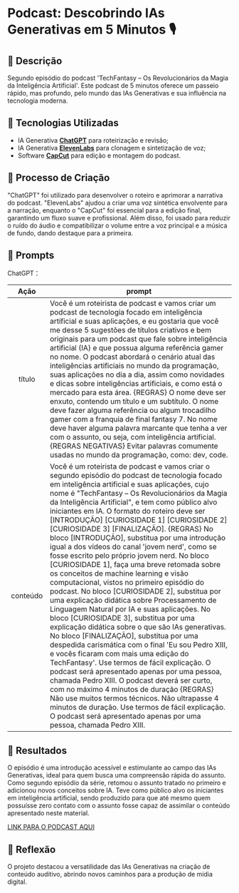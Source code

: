 # Podcast: Descobrindo IAs Generativas em 5 Minutos 🎙️

## 📒 Descrição
Segundo episódio do podcast 'TechFantasy – Os Revolucionários da Magia da Inteligência Artificial'. Este podcast de 5 minutos oferece um passeio rápido, mas profundo, pelo mundo das IAs Generativas e sua influência na tecnologia moderna.

## 🤖 Tecnologias Utilizadas
- IA Generativa **[ChatGPT](https://chat.openai.com)** para roteirização e revisão;
- IA Generativa **[ElevenLabs](https://www.elevenlabs.io)** para clonagem e sintetização de voz;
- Software **[CapCut](https://www.capcut.com/pt-br/)** para edição e montagem do podcast.

## 🧐 Processo de Criação
"ChatGPT" foi utilizado para desenvolver o roteiro e aprimorar a narrativa do podcast. "ElevenLabs" ajudou a criar uma voz sintética envolvente para a narração, enquanto o "CapCut" foi essencial para a edição final, garantindo um fluxo suave e profissional. Além disso, foi usado para reduzir o ruído do áudio e compatibilizar o volume entre a voz principal e a música de fundo, dando destaque para a primeira.

## 🧠 Prompts

ChatGPT：

|   Ação   | prompt                                                                                                                                                                                                                                                                         |
| :------: | ------------------------------------------------------------------------------------------------------------------------------------------------------------------------------------------------------------------------------------------------------------------------------ |
|  título  | Você é um roteirista de podcast e vamos criar um podcast de tecnologia focado em inteligência artificial e suas aplicações, e eu gostaria que você me desse 5 sugestões de títulos criativos e bem originais para um podcast que fale sobre inteligência artificial (IA) e que possua alguma referência gamer no nome. O podcast abordará o cenário atual das inteligências artificiais no mundo da programação, suas aplicações no dia a dia, assim como novidades e dicas sobre inteligências artificiais, e como está o mercado para esta área. {REGRAS} O nome deve ser enxuto, contendo um título e um subtítulo. O nome deve fazer alguma referência ou algum trocadilho gamer com a franquia de final fantasy 7. No nome deve haver alguma palavra marcante que tenha a ver com o assunto, ou seja, com inteligência artificial. {REGRAS NEGATIVAS}  Evitar palavras comumente usadas no mundo da programação, como: dev, code.                                                       |
| conteúdo | Você é um roteirista de podcast e vamos criar o segundo episódio do podcast de tecnologia focado em inteligência artificial e suas aplicações, cujo nome é "TechFantasy – Os Revolucionários da Magia da Inteligência Artificial", e tem como público alvo iniciantes em IA. O formato do roteiro deve ser [INTRODUÇÃO] [CURIOSIDADE 1] [CURIOSIDADE 2] [CURIOSIDADE 3] [FINALIZAÇÃO]. {REGRAS} No bloco [INTRODUÇÃO], substitua por uma introdução igual a dos vídeos do canal 'jovem nerd', como se fosse escrito pelo próprio jovem nerd. No bloco [CURIOSIDADE 1], faça uma breve retomada sobre os conceitos de machine learning e visão computacional, vistos no primeiro episódio do podcast. No bloco [CURIOSIDADE 2], substitua por uma explicação didática sobre Processamento de Linguagem Natural por IA e suas aplicações. No bloco [CURIOSIDADE 3], substitua por uma explicação didática sobre o que são IAs generativas. No bloco [FINALIZAÇÃO], substitua por uma despedida carismática com o final 'Eu sou Pedro XIII, e vocês ficaram com mais uma edição do TechFantasy'. Use termos de fácil explicação. O podcast será apresentado apenas por uma pessoa, chamada Pedro XIII. O podcast deverá ser curto, com no máximo 4 minutos de duração {REGRAS} Não use muitos termos técnicos. Não ultrapasse 4 minutos de duração. Use termos de fácil explicação. O podcast será apresentado apenas por uma pessoa, chamada Pedro XIII. |


## 🚀 Resultados
O episódio é uma introdução acessível e estimulante ao campo das IAs Generativas, ideal para quem busca uma compreensão rápida do assunto. Como segundo episódio da série, retomou o assunto tratado no primeiro e adicionou novos conceitos sobre IA. Teve como público alvo os iniciantes em inteligência artificial, sendo produzido para que até mesmo quem possuísse zero contato com o assunto fosse capaz de assimilar o conteúdo apresentado neste material.

[LINK PARA O PODCAST AQUI]()

## 💭 Reflexão
O projeto destacou a versatilidade das IAs Generativas na criação de conteúdo auditivo, abrindo novos caminhos para a produção de mídia digital.
